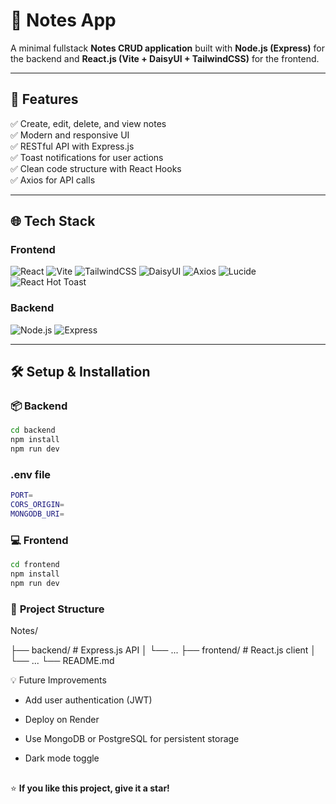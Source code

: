 # 📝 Notes App

A minimal fullstack **Notes CRUD application** built with **Node.js (Express)** for the backend and **React.js (Vite + DaisyUI + TailwindCSS)** for the frontend.

---

## 🚀 **Features**

✅ Create, edit, delete, and view notes  
✅ Modern and responsive UI  
✅ RESTful API with Express.js  
✅ Toast notifications for user actions  
✅ Clean code structure with React Hooks  
✅ Axios for API calls

---

## 🌐 **Tech Stack**

### **Frontend**

![React](https://img.shields.io/badge/React-20232A?style=for-the-badge&logo=react&logoColor=61DAFB)
![Vite](https://img.shields.io/badge/Vite-646CFF?style=for-the-badge&logo=vite&logoColor=white)
![TailwindCSS](https://img.shields.io/badge/Tailwind_CSS-38B2AC?style=for-the-badge&logo=tailwind-css&logoColor=white)
![DaisyUI](https://img.shields.io/badge/DaisyUI-FF69B4?style=for-the-badge&logo=daisyui&logoColor=white)
![Axios](https://img.shields.io/badge/Axios-5A29E4?style=for-the-badge&logo=axios&logoColor=white)
![Lucide](https://img.shields.io/badge/Lucide-000000?style=for-the-badge&logo=lucide&logoColor=white)
![React Hot Toast](https://img.shields.io/badge/React_Hot_Toast-FF5E57?style=for-the-badge)

### **Backend**

![Node.js](https://img.shields.io/badge/Node.js-339933?style=for-the-badge&logo=node.js&logoColor=white)
![Express](https://img.shields.io/badge/Express.js-404D59?style=for-the-badge)

---

## 🛠️ **Setup & Installation**

### 📦 **Backend**

```bash
cd backend
npm install
npm run dev
```

### **.env file**
```bash
PORT=
CORS_ORIGIN=
MONGODB_URI=
```

### 💻 **Frontend**
```bash
cd frontend
npm install
npm run dev
```

### 📂 **Project Structure**
Notes/

├── backend/        # Express.js API
│   └── ...
├── frontend/       # React.js client
│   └── ...
└── README.md


💡 Future Improvements
- Add user authentication (JWT)

- Deploy on Render

- Use MongoDB or PostgreSQL for persistent storage

- Dark mode toggle



##

⭐ **If you like this project, give it a star!**
